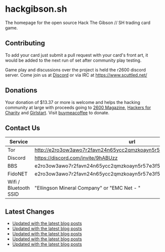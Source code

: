 # hackgibson.sh
The homepage for the open source Hack The Gibson // SH trading card game.


## Contributing

To add your card just submit a pull request with your card's front art, it would be added to the next run of set after community play testing.

Game play and discussions over the project is held the r2600 discord server. Come join us at [Discord](https://discord.com/invite/9hABUzz) or via IRC at https://www.scuttled.net/


## Donations

Your donation of $13.37 or more is welcome and helps the hacking community at large with proceeds going to [2600 Magazine](https://2600.com/), [Hackers for Charity](https://hackersforcharity.org) and [Girlstart](https://girlstart.org).  Visit [buymeacoffee](https://www.buymeacoffee.com/hackgibson.sh) to donate.


## Contact Us

Service | url
-|-
Tor | http://e2ro3ow3awo7r2favn24n65ycc2qmzkoayn5r57e3f56nvjwdcgg32ad.onion
Discord | https://discord.com/invite/9hABUzz
BBS | e2ro3ow3awo7r2favn24n65ycc2qmzkoayn5r57e3f56nvjwdcgg32ad.onion:23
FidoNET | e2ro3ow3awo7r2favn24n65ycc2qmzkoayn5r57e3f56nvjwdcgg32ad.onion:24554
Wifi / Bluetooth SSID | "Ellingson Mineral Company" or "EMC Net - <fidonet address>"

## Latest Changes
<!-- BLOG-POST-LIST:START -->
- [Updated with the latest blog posts](https://github.com/DFW2600/hackgibson.sh/commit/b924038e423ba8ea41bc18daf3ee99580f95f782)
- [Updated with the latest blog posts](https://github.com/DFW2600/hackgibson.sh/commit/2de6c76bd2c55f567524faa7d97306ec33df73f5)
- [Updated with the latest blog posts](https://github.com/DFW2600/hackgibson.sh/commit/b0a1b90d7446bf58c2b9f8339712ed43795bd559)
- [Updated with the latest blog posts](https://github.com/DFW2600/hackgibson.sh/commit/d8e47b20d9736ebbf3308df4719aa7ed2c8da414)
- [Updated with the latest blog posts](https://github.com/DFW2600/hackgibson.sh/commit/fa7e20305e1ba2a5900adc22c99e89b6e27cfbb5)
<!-- BLOG-POST-LIST:END -->
